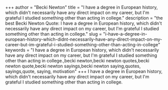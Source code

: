 +++
author = "Becki Newton"
title = "I have a degree in European history, which didn't necessarily have any direct impact on my career, but I'm grateful I studied something other than acting in college."
description = "the best Becki Newton Quote: I have a degree in European history, which didn't necessarily have any direct impact on my career, but I'm grateful I studied something other than acting in college."
slug = "i-have-a-degree-in-european-history-which-didnt-necessarily-have-any-direct-impact-on-my-career-but-im-grateful-i-studied-something-other-than-acting-in-college"
keywords = "I have a degree in European history, which didn't necessarily have any direct impact on my career, but I'm grateful I studied something other than acting in college.,becki newton,becki newton quotes,becki newton quote,becki newton sayings,becki newton saying,quotes, sayings,quote, saying, motivation"
+++
I have a degree in European history, which didn't necessarily have any direct impact on my career, but I'm grateful I studied something other than acting in college.

